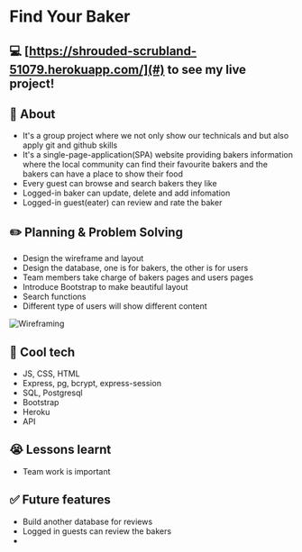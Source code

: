 # Find Your Baker
  

## :computer: [https://shrouded-scrubland-51079.herokuapp.com/](#) to see my live project!

## :page_facing_up: About
- It's a group project where we not only show our technicals and but also apply git and github skills 
- It's a single-page-application(SPA) website providing bakers information where the local community can find their favourite bakers and the bakers can have a place to show their food
- Every guest can browse and search bakers they like 
- Logged-in baker can update, delete and add infomation
- Logged-in guest(eater) can review and rate the baker 


## :pencil2: Planning & Problem Solving
- Design the wireframe and layout
- Design the database, one is for bakers, the other is for users
- Team members take charge of bakers pages and users pages
- Introduce Bootstrap to make beautiful layout 
- Search functions
- Different type of users will show different content


![Wireframing]()

## :rocket: Cool tech
- JS, CSS, HTML
- Express, pg, bcrypt, express-session
- SQL, Postgresql
- Bootstrap
- Heroku
- API


## :sob: Lessons learnt
- Team work is important


## :white_check_mark: Future features
- Build another database for reviews
- Logged in guests can review the bakers 
- 
